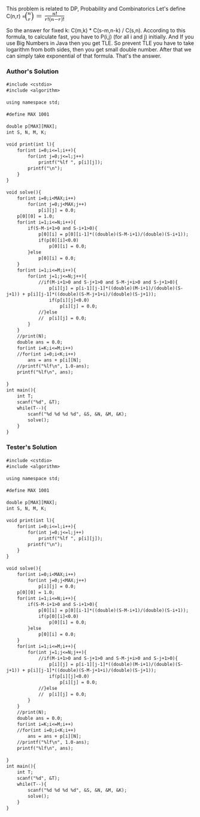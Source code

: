 <p>This problem is related to DP, Probability and Combinatorics
Let's define C(n,r) =<img align="center" src="cd89ed4.png"></p>
<p>So the answer for fixed k: C(m,k) * C(s-m,n-k) / C(s,n). According to this formula, to calculate fast, you have to P(i,j) (for all i and j) initially. And If you use Big Numbers in Java then you get TLE. So prevent TLE you have to take logarithm from both sides, then you get small double number. After that we can simply take exponential of that formula. That's the answer.</p>

### Author's Solution

<pre><code>#include &lt;cstdio&gt;
#include &lt;algorithm&gt;

using namespace std;

#define MAX 1001

double p[MAX][MAX];
int S, N, M, K;

void print(int l){
    for(int i=0;i&lt;=l;i++){
		for(int j=0;j&lt;=l;j++)
			printf("%lf ", p[i][j]);
		printf("\n");
	}
}

void solve(){
	for(int i=0;i&lt;MAX;i++)
		for(int j=0;j&lt;MAX;j++)
			p[i][j] = 0.0;
	p[0][0] = 1.0;
	for(int i=1;i&lt;=N;i++){
		if(S-M-i+1&gt;0 and S-i+1&gt;0){
			p[0][i] = p[0][i-1]*((double)(S-M-i+1)/(double)(S-i+1));
			if(p[0][i]&lt;0.0)
				p[0][i] = 0.0;
		}else
			p[0][i] = 0.0;
	}
	for(int i=1;i&lt;=M;i++){
		for(int j=1;j&lt;=N;j++){
			//if(M-i+1&gt;0 and S-j+1&gt;0 and S-M-j+i&gt;0 and S-j+1&gt;0){
				p[i][j] = p[i-1][j-1]*((double)(M-i+1)/(double)(S-j+1)) + p[i][j-1]*((double)(S-M-j+1+i)/(double)(S-j+1));
				if(p[i][j]&lt;0.0)
					p[i][j] = 0.0;
			//}else
			//	p[i][j] = 0.0;
		}
	}
	//print(N);
	double ans = 0.0;
	for(int i=K;i&lt;=M;i++)
	//for(int i=0;i&lt;K;i++)
		ans = ans + p[i][N];
	//printf("%lf\n", 1.0-ans);
	printf("%lf\n", ans);

}
int main(){
	int T;
	scanf("%d", &amp;T);
	while(T--){
		scanf("%d %d %d %d", &amp;S, &amp;N, &amp;M, &amp;K);
		solve();
	}
}</code></pre>

### Tester's Solution

<pre><code>#include &lt;cstdio&gt;
#include &lt;algorithm&gt;

using namespace std;

#define MAX 1001

double p[MAX][MAX];
int S, N, M, K;

void print(int l){
    for(int i=0;i&lt;=l;i++){
		for(int j=0;j&lt;=l;j++)
			printf("%lf ", p[i][j]);
		printf("\n");
	}
}

void solve(){
	for(int i=0;i&lt;MAX;i++)
		for(int j=0;j&lt;MAX;j++)
			p[i][j] = 0.0;
	p[0][0] = 1.0;
	for(int i=1;i&lt;=N;i++){
		if(S-M-i+1&gt;0 and S-i+1&gt;0){
			p[0][i] = p[0][i-1]*((double)(S-M-i+1)/(double)(S-i+1));
			if(p[0][i]&lt;0.0)
				p[0][i] = 0.0;
		}else
			p[0][i] = 0.0;
	}
	for(int i=1;i&lt;=M;i++){
		for(int j=1;j&lt;=N;j++){
			//if(M-i+1&gt;0 and S-j+1&gt;0 and S-M-j+i&gt;0 and S-j+1&gt;0){
				p[i][j] = p[i-1][j-1]*((double)(M-i+1)/(double)(S-j+1)) + p[i][j-1]*((double)(S-M-j+1+i)/(double)(S-j+1));
				if(p[i][j]&lt;0.0)
					p[i][j] = 0.0;
			//}else
			//	p[i][j] = 0.0;
		}
	}
	//print(N);
	double ans = 0.0;
	for(int i=K;i&lt;=M;i++)
	//for(int i=0;i&lt;K;i++)
		ans = ans + p[i][N];
	//printf("%lf\n", 1.0-ans);
	printf("%lf\n", ans);

}
int main(){
	int T;
	scanf("%d", &amp;T);
	while(T--){
		scanf("%d %d %d %d", &amp;S, &amp;N, &amp;M, &amp;K);
		solve();
	}
}</code></pre>